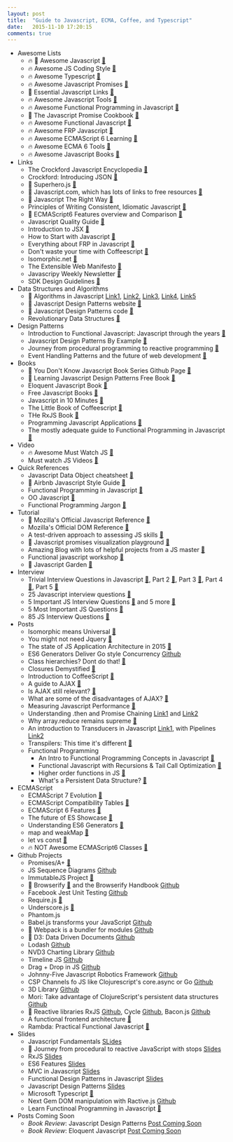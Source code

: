 ```yaml
---
layout: post
title:  "Guide to Javascript, ECMA, Coffee, and Typescript"
date:   2015-11-10 17:20:15
comments: true
---
```


- Awesome Lists
    - :fire: :raised_hands: Awesome Javascript [:link:](https://github.com/sorrycc/awesome-javascript)
    - :fire: Awesome JS Coding Style [:link:](https://github.com/feross/awesome-standard)
    - :fire: Awesome Typescript [:link:](https://github.com/dzharii/awesome-typescript)
    - :fire: Awesome Javascript Promises [:link:](https://github.com/wbinnssmith/awesome-promises)
    - :raised_hands: Essential Javascript Links [:link:](https://github.com/ericelliott/essential-javascript-links)
    - :fire: Awesome Javascript Tools [:link:](https://github.com/codefellows/jstools)
    - :fire: Awesome Functional Programming in Javascript [:link:](https://github.com/stoeffel/awesome-fp-js)
    - :raised_hands: The Javascript Promise Cookbook [:link:](https://github.com/mattdesl/promise-cookbook#the-problem)
    - :fire: Awesome Functional Javascript [:link:](https://github.com/stoeffel/awesome-fp-js)
    - :fire: Awesome FRP Javascript [:link:](https://github.com/stoeffel/awesome-frp-js)
    - :fire: Awesome ECMAScript 6 Learning [:link:](https://github.com/ericdouglas/ES6-Learning)
    - :fire: Awesome ECMA 6 Tools [:link:](https://github.com/addyosmani/es6-tools)
    - :fire: Awesome Javascript Books [:link:](https://github.com/heatroom/awesome-javascript-books)
- Links
    - The Crockford Javascript Encyclopedia [:link:](http://www.crockford.com/javascript/encyclopedia/)
    - Crockford: Introducing JSON [:link:](http://www.json.org/)
    - :raised_hands: Superhero.js [:link:](http://superherojs.com/)
    - :raised_hands: Javascript.com, which has lots of links to free resources [:link:](https://www.javascript.com/resources)
    - :raised_hands: Javascript The Right Way [:link:](http://www.jstherightway.org/)
    - Principles of Writing Consistent, Idiomatic Javascript [:link:](https://github.com/rwaldron/idiomatic.js)
    - :raised_hands: ECMAScript6 Features overview and Comparison [:link:](http://es6-features.org/#Constants)
    - Javascript Quality Guide [:link:](https://github.com/bevacqua/js)
    - Introduction to JSX [:link:](http://jsx.github.io/)
    - How to Start with Javascript [:link:](http://jugoncalv.es/blog/javascript/how-to-start-with-javascript/)
    - Everything about FRP in Javascript [:link:](https://github.com/mech/Notes/blob/b04951aad3a02991ff6e68f90555b6af12ce4445/JavaScript/React/FRP.md)
    - Don't waste your time with Coffeescript [:link:](https://github.com/raganwald-deprecated/homoiconic/blob/master/2011/12/jargon.md)
    - Isomorphic.net [:link:](http://isomorphic.net/)
    - The Extensible Web Manifesto [:link:](http://extensiblewebmanifesto.org/)
    - Javascripy Weekly Newsletter [:link:](http://javascriptweekly.com/)
    - SDK Design Guidelines [:link:](https://github.com/huei90/javascript-sdk-design)
- Data Structures and Algorithms
    - :raised_hands: Algorithms in Javascript [Link1](https://github.com/felipernb/algorithms.js), [Link2](https://github.com/nzakas/computer-science-in-javascript), [Link3](https://github.com/dhruvbird/algorithm-js), [Link4](https://github.com/duereg/js-algorithms), [Link5](https://github.com/mgechev/javascript-algorithms)
    - :raised_hands: Javascript Design Patterns website [:link:](http://www.dofactory.com/javascript/design-patterns)
    - :raised_hands: Javascript Design Patterns code [:link:](https://github.com/tcorral/Design-Patterns-in-Javascript)
    - Revolutionary Data Structures [:link:](https://github.com/substack/data-structures-of-the-revolution)
- Design Patterns
    - Introduction to Functional Javascript: Javascript through the years [:link:](http://www.sitepoint.com/introduction-functional-javascript/)
    - Javascript Design Patterns By Example [:link:](http://www.sitepoint.com/javascript-application-design-patterns/)
    - Journey from procedural programming to reactive programming [:link:](http://glebbahmutov.com/blog/journey-from-procedural-to-reactive-javascript-with-stops/)
    - Event Handling Patterns and the future of web development [:link:](http://www.sitepoint.com/emerging-patterns-javascript-event-handling/)
- Books
    - :raised_hands: You Don't Know Javascript Book Series Github Page [:link:](https://github.com/getify/You-Dont-Know-JS)
    - :raised_hands: Learning Javascript Design Patterns Free Book [:link:](http://addyosmani.com/resources/essentialjsdesignpatterns/book/)
    - Eloquent Javascript Book [:link:](http://eloquentjavascript.net/)
    - Free Javascript Books [:link:](http://jsbooks.revolunet.com/)
    - Javascript in 10 Minutes [:link:](file:///Users/henrysavit/Downloads/js-in-ten-minutes.pdf)
    - The Little Book of Coffeescript [:link:](http://arcturo.github.io/library/coffeescript/index.html)
    - THe RxJS Book [:link:](http://xgrommx.github.io/rx-book/)
    - Programming Javascript Applications [:link:](http://chimera.labs.oreilly.com/books/1234000000262)
    - The mostly adequate guide to Functional Programming in Javascript [:link:](https://github.com/MostlyAdequate/mostly-adequate-guide)
- Video
    - :fire: Awesome Must Watch JS [:link:](https://github.com/bolshchikov/js-must-watch)
    - Must watch JS Videos [:link:](https://github.com/AllThingsSmitty/must-watch-javascript)
- Quick References
    - Javascript Data Object cheatsheet [:link:](https://gentlenode.com/journal/javascript-3-the-date-object-cheatsheet/32)
    - :raised_hands: Airbnb Javascript Style Guide [:link:](https://github.com/airbnb/javascript)
    - Functional Programming in Javascript [:link:](https://dzone.com/storage/assets/379008-rc217-functionalprogramming.pdf)
    - OO Javascript [:link:](https://dzone.com/refcardz/object-oriented-javascript)
    - Functional Programming Jargon [:link:](https://github.com/hemanth/functional-programming-jargon)
- Tutorial
    - :raised_hands: Mozilla's Official Javascript Reference [:link:](https://developer.mozilla.org/en-US/docs/Web/JavaScript)
    - Mozilla's Official DOM Reference [:link:](https://developer.mozilla.org/en-US/docs/Web/API/Document_Object_Model)
    - A test-driven approach to assessing JS skills [:link:](https://github.com/rmurphey/js-assessment)
    - :raised_hands: Javascript promises visualization playground [:link:](http://bevacqua.github.io/promisees/)
    - Amazing Blog with lots of helpful projects from a JS master [:link:](http://bevacqua.io/opensource)
    - Functional javascript workshop [:link:](https://github.com/timoxley/functional-javascript-workshop)
    - :raised_hands: Javascript Garden [:link:](http://bonsaiden.github.io/JavaScript-Garden/)
- Interview
    - Trivial Interview Questions in Javascript [:link:](http://www.thatjsdude.com/interview/js1.html), Part 2 [:link:](http://www.thatjsdude.com/interview/js2.html), Part 3 [:link:](http://www.thatjsdude.com/interview/dom.html), Part 4 [:link:](http://www.thatjsdude.com/interview/css.html#shadowDOM), Part 5 [:link:](http://www.thatjsdude.com/interview/html.html)
    - 25 Javascript interview questions [:link:](http://www.toptal.com/javascript/interview-questions)
    - 5 Important JS Interview Questions [:link:](http://www.sitepoint.com/5-javascript-interview-exercises/) and 5 more [:link:](http://www.sitepoint.com/5-typical-javascript-interview-exercises/)
    - 5 Most Important JS Questions [:link:](https://www.quora.com/How-do-you-judge-a-JavaScript-programmer-by-only-5-questions)
    - 85 JS Interview Questions [:link:](http://career.guru99.com/top-85-javascript-interview-questions/)
- Posts
    - Isomorphic means Universal [:link:](https://medium.com/@mjackson/universal-javascript-4761051b7ae9)
    - You might not need Jquery [:link:](http://youmightnotneedjquery.com/)
    - The state of JS Application Architecture in 2015 [:link:](https://medium.com/google-developers/javascript-application-architecture-on-the-road-to-2015-d8125811101b)
    - ES6 Generators Deliver Go style Concurrency [Github](http://swannodette.github.io/2013/08/24/es6-generators-and-csp/)
    - Class hierarchies? Dont do that! [:link:](http://raganwald.com/2014/03/31/class-hierarchies-dont-do-that.html)
    - Closures Demystified [:link:](http://www.sitepoint.com/javascript-closures-demystified/)
    - Introduction to CoffeeScript [:link:](http://www.sitepoint.com/accelerate-javascript-development-coffeescript/)
    - A guide to AJAX [:link:](http://www.sitepoint.com/guide-vanilla-ajax-without-jquery/)
    - Is AJAX still relevant? [:link:](https://www.quora.com/Do-programmers-still-use-AJAX)
    - What are some of the disadvantages of AJAX? [:link:](https://www.quora.com/What-are-the-main-defects-and-demerits-of-AJAX)
    - Measuring Javascript Performance [:link:](http://www.sitepoint.com/measuring-javascript-functions-performance/)
    - Understanding .then and Promise Chaining [Link1](http://www.sitepoint.com/overview-javascript-promises/) and [Link2](http://www.sitepoint.com/deeper-dive-javascript-promises/)
    - Why array.reduce remains supreme [:link:](http://glebbahmutov.com/blog/reduce-reigns-supreme/)
    - An introduction to Transducers in Javascript [Link1](http://simplectic.com/blog/2014/transducers-explained-1/), with Pipelines [Link2](http://simplectic.com/blog/2014/transducers-explained-pipelines/)
    - Transpilers: This time it's different [:link:](http://dailyjs.com/2015/02/26/babel/)
    - Functional Programming
        - An Intro to Functional Programming Concepts in Javascript [:link:](https://medium.com/@collardeau/intro-to-functional-programming-concepts-in-javascript-b0650773139c)
        - Functional Javascript with Recursions & Tail Call Optimization [:link:](http://www.integralist.co.uk/posts/js-recursion.html)
        - Higher order functions in JS [:link:](http://www.sitepoint.com/higher-order-functions-javascript/)
        - What's a Persistent Data Structure? [:link:](https://www.quora.com/Why-did-innovation-on-persistent-data-structures-come-from-Clojure-before-Haskell)
- ECMAScript
    - ECMAScript 7 Evolution [:link:](http://blogs.msdn.com/b/eternalcoding/archive/2015/09/30/javascript-goes-to-asynchronous-city.aspx)
    - ECMAScript Compatibility Tables [:link:](https://github.com/kangax/compat-table)
    - ECMAScript 6 Features [:link:](https://github.com/lukehoban/es6features)
    - The future of ES Showcase [:link:](https://github.com/sindresorhus/esnext-showcase)
    - Understanding ES6 Generators [:link:](http://davidwalsh.name/es6-generators)
    - map and weakMap [:link:](http://www.sitepoint.com/preparing-ecmascript-6-map-weakmap/)
    - let vs const [:link:](http://www.sitepoint.com/preparing-ecmascript-6-let-const/)
    - :fire: NOT Awesome ECMAScript6 Classes [:link:](https://github.com/joshburgess/not-awesome-es6-classes)
- Github Projects
    - Promises/A+ [:link:](https://promisesaplus.com/)
    - JS Sequence Diagrams [Github](https://github.com/bramp/js-sequence-diagrams)
    - ImmutableJS Project [:link:](http://facebook.github.io/immutable-js/)
    - :raised_hands: Browserify [:link:](http://browserify.org/) and the Browserify Handbook [Github](https://github.com/substack/browserify-handbook)
    - Facebook Jest Unit Testing [Github](https://github.com/facebook/jest)
    - Require.js [:link:](https://github.com/jrburke/requirejs)
    - Underscore.js [:link:](http://underscorejs.org/)
    - Phantom.js
    - Babel.js transforms your JavaScript [Github](http://babeljs.io/)
    - :raised_hands: Webpack is a bundler for modules [Github](https://github.com/webpack/webpack)
    - :raised_hands: D3: Data Driven Documents [Github](https://github.com/mbostock/d3)
    - Lodash [Github](https://github.com/lodash/lodash/)
    - NVD3 Charting Library [Github](https://github.com/novus/nvd3)
    - Timeline JS [Github](https://github.com/NUKnightLab/TimelineJS)
    - Drag + Drop in JS [Github](http://bevacqua.github.io/dragula/)
    - Johnny-Five Javascript Robotics Framework [Github](http://johnny-five.io/)
    - CSP Channels fo JS like Clojurescript's core.async or Go [Github](https://github.com/ubolonton/js-csp)
    - 3D Library [Github](https://github.com/mrdoob/three.js)
    - Mori: Take advantage of ClojureScript's persistent data structures [Github](https://github.com/swannodette/mori)
    - :raised_hands: Reactive libraries RxJS [Github](https://github.com/Reactive-Extensions/RxJS), Cycle [Github](https://github.com/cyclejs/cycle-core), Bacon.js [Github](https://github.com/baconjs/bacon.js)
    - A functional frontend architecture [:link:](https://github.com/paldepind/functional-frontend-architecture)
    - Rambda: Practical Functional Javascript [:link:](https://github.com/ramda/ramda)
- Slides
    - Javascript Fundamentals [SLides](http://slides.com/surtich/javascript-course#/)
    - :raised_hands: Journey from procedural to reactive JavaScript with stops [Slides](http://slides.com/bahmutov/javascript-journey#/)
    - RxJS [Slides](https://speakerdeck.com/andre/rxjs-the-reactive-extensions-for-javascript-introduction)
    - ES6 Features [Slides](http://slides.com/gsklee/es6-not-yo-mommas-javascript#/1)
    - MVC in Javascript [Slides](https://speakerdeck.com/addyosmani/digesting-javascript-mvc)
    - Functional Design Patterns in Javascript [Slides](https://speakerdeck.com/pmh/functional-design-patterns-in-javascript)
    - Javascript Design Patterns [Slides](https://speakerdeck.com/lawren/javascript-design-patterns)
    - Microsoft Typescript [:link:](https://github.com/Microsoft/TypeScript)
    - Next Gem DOM manipulation with Ractive.js [Github](https://github.com/ractivejs/ractive)
    - Learn Functinoal Programming in Javascript [:link:](https://docs.google.com/presentation/d/1YOJ2hU60KcXJ3m3CG28EtfTO4t1OP_JR0gpM82i2xcI/edit#slide=id.g338d117be_040)
- Posts Coming Soon
    - _Book Review_: Javascript Design Patterns [Post Coming Soon]()
    - _Book Review_: Eloquent Javascript [Post Coming Soon]()
